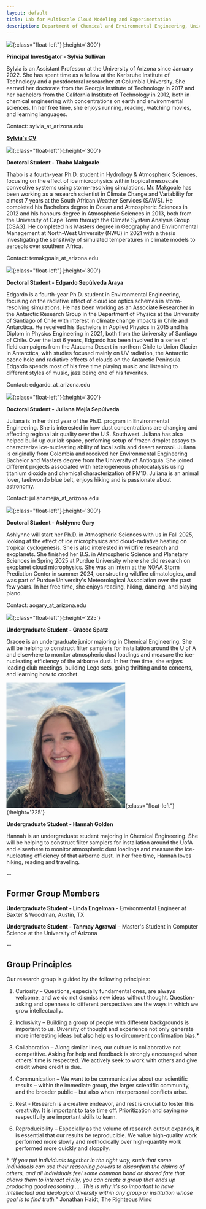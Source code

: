 ```yaml
---
layout: default
title: Lab for Multiscale Cloud Modeling and Experimentation
description: Department of Chemical and Environmental Engineering, University of Arizona
---
```


![](sylvia.jpg){:class="float-left"}{:height='300'}

**Principal Investigator - Sylvia Sullivan**

Sylvia is an Assistant Professor at the University of Arizona since January 2022. She has spent time as a fellow at the Karlsruhe Institute of Technology and a postdoctoral researcher at Columbia University. She earned her doctorate from the Georgia Institute of Technology in 2017 and her bachelors from the California Institute of Technology in 2012, both in chemical engineering with concentrations on earth and environmental sciences. In her free time, she enjoys running, reading, watching movies, and learning languages.

Contact: sylvia_at_arizona.edu

**[Sylvia's CV](/Files/CV-SSullivan.pdf)**

![](thabo.jpg){:class="float-left"}{:height='300'}

**Doctoral Student - Thabo Makgoale**

Thabo is a fourth-year Ph.D. student in Hydrology & Atmospheric Sciences, focusing on the effect of ice microphysics within tropical mesoscale convective systems using storm-resolving simulations. Mr. Makgoale has been working as a research scientist in Climate Change and Variability for almost 7 years at the South African Weather Services (SAWS). He completed his Bachelors degree in Ocean and Atmospheric Sciences in 2012 and his honours degree in Atmospheric Sciences in 2013, both from the University of Cape Town through the Climate System Analysis Group (CSAG). He completed his Masters degree in Geography and Environmental Management at North-West University (NWU) in 2021 with a thesis investigating the sensitivity of simulated temperatures in climate models to aerosols over southern Africa.

Contact: temakgoale_at_arizona.edu

![](edgardo.jpg){:class="float-left"}{:height='300'}

**Doctoral Student - Edgardo Sepúlveda Araya**

Edgardo is a fourth-year Ph.D. student in Environmental Engineering, focusing on the radiative effect of cloud ice optics schemes in storm-resolving simulations. He has been working as an Associate Researcher in the Antarctic Research Group in the Department of Physics at the University of Santiago of Chile with interest in climate change impacts in Chile and Antarctica. He received his Bachelors in Applied Physics in 2015 and his Diplom in Physics Engineering in 2021, both from the University of Santiago of Chile. Over the last 6 years, Edgardo has been involved in a series of field campaigns from the Atacama Desert in northern Chile to Union Glacier in Antarctica, with studies focused mainly on UV radiation, the Antarctic ozone hole and radiative effects of clouds on the Antarctic Peninsula. Edgardo spends most of his free time playing music and listening to different styles of music, jazz being one of his favorites.

Contact: edgardo_at_arizona.edu

![](juliana-photo.jpg){:class="float-left"}{:height='300'}

**Doctoral Student - Juliana Mejía Sepúlveda**

Juliana is in her third year of the Ph.D. program in Environmental Engineering. She is interested in how dust concentrations are changing and affecting regional air quality over the U.S. Southwest. Juliana has also helped build up our lab space, perfoming setup of frozen droplet assays to characterize ice-nucleating ability of local soils and desert aerosol. Juliana is originally from Colombia and received her Environmental Engineering Bachelor and Masters degree from the University of Antioquia. She joined different projects associated with heterogeneous photocatalysis using titanium dioxide and chemical characterization of PM10. Juliana is an animal lover, taekwondo blue belt, enjoys hiking and is passionate about astronomy.

Contact: julianamejia_at_arizona.edu

![](ashlynne-photo.JPG){:class="float-left"}{:height='300'}

**Doctoral Student - Ashlynne Gary**

Ashlynne will start her Ph.D. in Atmospheric Sciences with us in Fall 2025, looking at the effect of ice microphysics and cloud-radiative heating on tropical cyclogenesis. She is also interested in wildfire research and exoplanets. She finished her B.S. in Atmospheric Science and Planetary Sciences in Spring 2025 at Purdue University where she did research on exoplanet cloud microphysics. She was an intern at the NOAA Storm Prediction Center in summer 2024, constructing wildfire climatologies, and was part of Purdue University's Meteorological Association over the past few years. In her free time, she enjoys reading, hiking, dancing, and playing piano.

Contact: aogary_at_arizona.edu

![](gracee.JPG){:class="float-left"}{:height='225'}

**Undergraduate Student - Gracee Spatz**

Gracee is an undergraduate junior majoring in Chemical Engineering. She will be helping to construct filter samplers for installation around the U of A and elsewhere to monitor atmospheric dust loadings and measure the ice-nucleating efficiency of the airborne dust. In her free time, she enjoys leading club meetings, building Lego sets, going thrifting and to concerts, and learning how to crochet. 

![](hannah-headshot.png){:class="float-left"}{:height='225'}

**Undergraduate Student - Hannah Golden**

Hannah is an undergraduate student majoring in Chemical Engineering. She will be helping to construct filter samplers for installation around the UofA and elsewhere to monitor atmospheric dust loadings and measure the ice-nucleating efficiency of that airborne dust. In her free time, Hannah loves hiking, reading and traveling.

--

## Former Group Members

**Undergraduate Student - Linda Engelman** - Environmental Engineer at Baxter & Woodman, Austin, TX

**Undergraduate Student - Tanmay Agrawal** - Master's Student in Computer Science at the University of Arizona

--
## Group Principles

Our research group is guided by the following principles:

1.	Curiosity – Questions, especially fundamental ones, are always welcome, and we do not dismiss new ideas without thought. Question-asking and openness to different perspectives are the ways in which we grow intellectually.

2.	Inclusivity – Building a group of people with different backgrounds is important to us. Diversity of thought and experience not only generate more interesting ideas but also help us to circumvent confirmation bias.*

3.	Collaboration – Along similar lines, our culture is collaborative not competitive. Asking for help and feedback is strongly encouraged when others’ time is respected. We actively seek to work with others and give credit where credit is due.

4.	Communication – We want to be communicative about our scientific results – within the immediate group, the larger scientific community, and the broader public – but also when interpersonal conflicts arise.

5.	Rest - Research is a creative endeavor, and rest is crucial to foster this creativity. It is important to take time off. Prioritization and saying no respectfully are important skills to learn.

6.	Reproducibility – Especially as the volume of research output expands, it is essential that our results be reproducible. We value high-quality work performed more slowly and methodically over high-quantity work performed more quickly and sloppily.

\* *“If you put individuals together in the right way, such that some individuals can use their reasoning powers to disconfirm the claims of others, and all individuals feel some common bond or shared fate that allows them to interact civilly, you can create a group that ends up producing good reasoning .... This is why it’s so important to have intellectual and ideological diversity within any group or institution whose goal is to find truth.”*
Jonathan Haidt, The Righteous Mind


